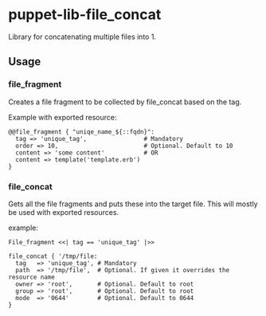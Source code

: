 # puppet-lib-file_concat

Library for concatenating multiple files into 1.

## Usage

### file_fragment

Creates a file fragment to be collected by file_concat based on the tag.

Example with exported resource:

    @@file_fragment { "uniqe_name_${::fqdn}":
      tag => 'unique_tag',                # Mandatory
      order => 10,                        # Optional. Default to 10
      content => 'some content'           # OR
      content => template('template.erb')
    }

### file_concat

Gets all the file fragments and puts these into the target file.
This will mostly be used with exported resources.

example:
    
    File_fragment <<| tag == 'unique_tag' |>>

    file_concat { '/tmp/file:
      tag   => 'unique_tag', # Mandatory
      path  => '/tmp/file',  # Optional. If given it overrides the resource name
      owner => 'root',       # Optional. Default to root
      group => 'root',       # Optional. Default to root
      mode  => '0644'        # Optional. Default to 0644
    }
